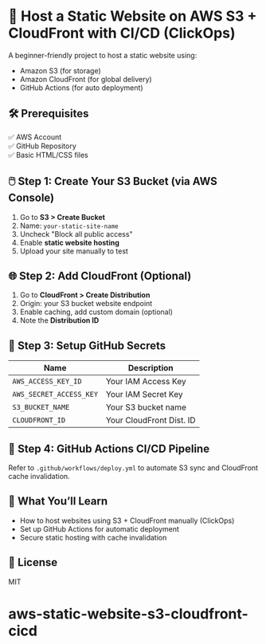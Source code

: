 # 🚀 Host a Static Website on AWS S3 + CloudFront with CI/CD (ClickOps)

A beginner-friendly project to host a static website using:
- Amazon S3 (for storage)
- Amazon CloudFront (for global delivery)
- GitHub Actions (for auto deployment)

## 🛠️ Prerequisites

✅ AWS Account  
✅ GitHub Repository  
✅ Basic HTML/CSS files

## 🖱️ Step 1: Create Your S3 Bucket (via AWS Console)
1. Go to **S3 > Create Bucket**
2. Name: `your-static-site-name`
3. Uncheck "Block all public access"
4. Enable **static website hosting**
5. Upload your site manually to test

## 🌐 Step 2: Add CloudFront (Optional)
1. Go to **CloudFront > Create Distribution**
2. Origin: your S3 bucket website endpoint
3. Enable caching, add custom domain (optional)
4. Note the **Distribution ID**

## 🔐 Step 3: Setup GitHub Secrets

| Name                 | Description               |
|----------------------|---------------------------|
| `AWS_ACCESS_KEY_ID`  | Your IAM Access Key       |
| `AWS_SECRET_ACCESS_KEY` | Your IAM Secret Key |
| `S3_BUCKET_NAME`     | Your S3 bucket name       |
| `CLOUDFRONT_ID`      | Your CloudFront Dist. ID  |

## 🤖 Step 4: GitHub Actions CI/CD Pipeline

Refer to `.github/workflows/deploy.yml` to automate S3 sync and CloudFront cache invalidation.

## 🧠 What You’ll Learn
- How to host websites using S3 + CloudFront manually (ClickOps)
- Set up GitHub Actions for automatic deployment
- Secure static hosting with cache invalidation

## 📜 License
MIT
# aws-static-website-s3-cloudfront-cicd
